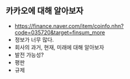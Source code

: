 ## 카카오에 대해 알아보자

- https://finance.naver.com/item/coinfo.nhn?code=035720&target=finsum_more
- 정보가 너무 많다.
- 회사의 과거, 현재, 미래에 대해 알아보자
- 발전 가능성?
- 평판
- 규제

### 
